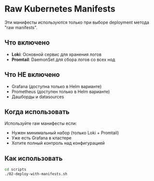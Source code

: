 # Raw Kubernetes Manifests

Эти манифесты используются только при выборе deployment метода "raw manifests".

## Что включено

- **Loki**: Основной сервис для хранения логов
- **Promtail**: DaemonSet для сбора логов со всех нод

## Что НЕ включено

- Grafana (доступна только в Helm варианте)
- Prometheus (доступен только в Helm варианте)
- Дашборды и datasources

## Когда использовать

Используйте raw манифесты если:
- Нужен минимальный набор (только Loki + Promtail)
- Уже есть Grafana в кластере
- Хотите полный контроль над конфигурацией

## Как использовать

```bash
cd scripts
./02-deploy-with-manifests.sh